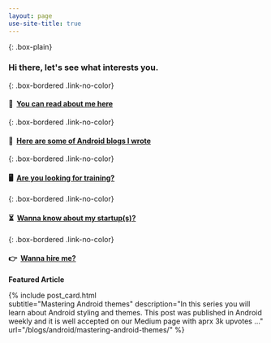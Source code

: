```yaml
---
layout: page
use-site-title: true
---
```

<!-- If I do not apply any class here, theme is taking it as heading which we want to avoid  -->

{: .box-plain}
### Hi there, let's see what interests you.

{: .box-bordered .link-no-color}
#### 👱 &nbsp;[You can read about me here](/aboutme)

{: .box-bordered .link-no-color}
#### 📖 &nbsp;[Here are some of Android blogs I wrote](/blogs/android)


{: .box-bordered .link-no-color}
#### 🖥 &nbsp;[Are you looking for training?](/training)


{: .box-bordered .link-no-color}
#### ⏳ &nbsp;[Wanna know about my startup(s)?](/startup)

{: .box-bordered .link-no-color}
#### 👉 &nbsp;[Wanna hire me?](/hireme)

**Featured Article**

{% include post_card.html 	
subtitle="Mastering Android themes" 
description="In this series you will learn about Android styling and themes. This post was published in Android weekly and it is well accepted on our Medium page with aprx 3k upvotes ..."
url="/blogs/android/mastering-android-themes/"
%}


